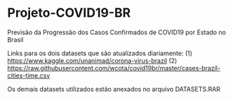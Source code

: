 # Projeto-COVID19-BR
Previsão da Progressão dos Casos Confirmados de COVID19 por Estado no Brasil

Links para os dois datasets que são atualizados diariamente:
(1) https://www.kaggle.com/unanimad/corona-virus-brazil
(2) https://raw.githubusercontent.com/wcota/covid19br/master/cases-brazil-cities-time.csv

Os demais datasets utilizados estão anexados no arquivo DATASETS.RAR
